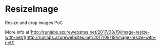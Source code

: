 # ResizeImage

Resize and crop images PoC

More info at[http://runlabs.azurewebsites.net/2017/08/19/image-resize-with-net/](http://runlabs.azurewebsites.net/2017/08/19/image-resize-with-net/)

 

